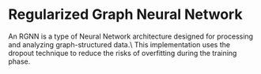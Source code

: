 # Regularized Graph Neural Network
An RGNN is a type of Neural Network architecture designed for processing and analyzing graph-structured data.\\
  This implementation uses the dropout technique to reduce the risks of overfitting during the training phase.

